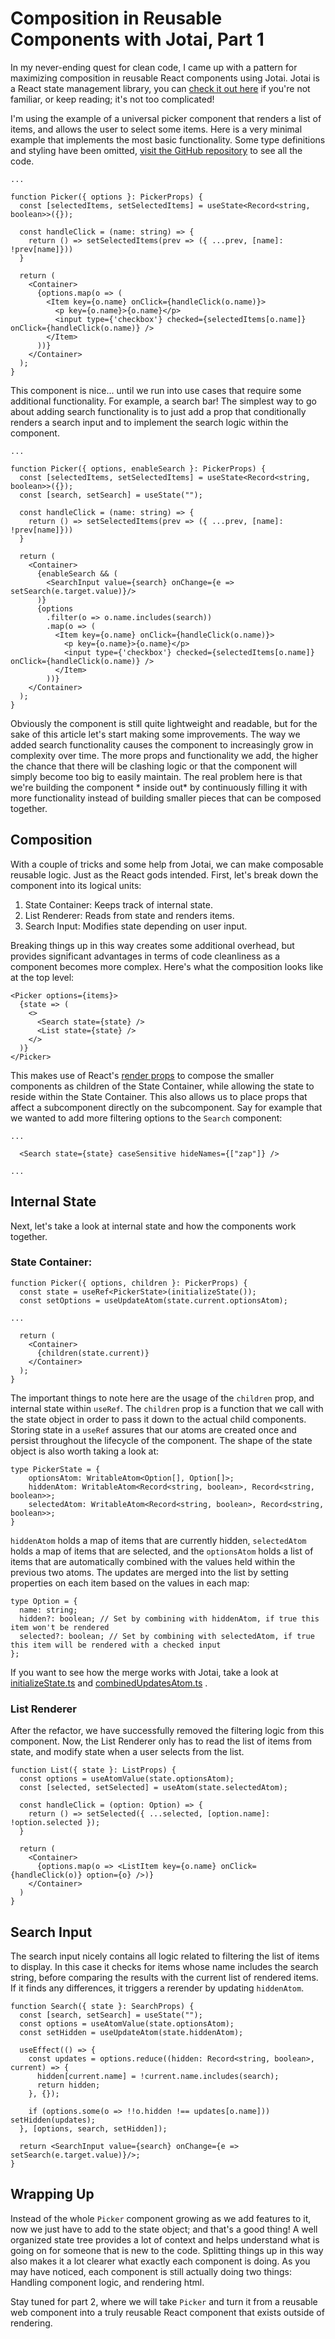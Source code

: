 # Composition in Reusable Components with Jotai, Part 1

In my never-ending quest for clean code, I came up with a pattern for maximizing composition in reusable React
components using Jotai. Jotai is a React state management library, you can [check it out here](https://jotai.org/) if
you're not familiar, or keep reading; it's not too complicated!

I'm using the example of a universal picker component that renders a list of items, and allows the user to select some
items. Here is a very minimal example that implements the most basic functionality. Some type definitions and styling
have been omitted, [visit the GitHub repository](https://github.com/nathan-folsom/jotai-composition)
to see all the code.

    ...

    function Picker({ options }: PickerProps) {
      const [selectedItems, setSelectedItems] = useState<Record<string, boolean>>({});

      const handleClick = (name: string) => {
        return () => setSelectedItems(prev => ({ ...prev, [name]: !prev[name]}))
      }

      return (
        <Container>
          {options.map(o => (
            <Item key={o.name} onClick={handleClick(o.name)}>
              <p key={o.name}>{o.name}</p>
              <input type={'checkbox'} checked={selectedItems[o.name]} onClick={handleClick(o.name)} />
            </Item>
          ))}
        </Container>
      );
    }

This component is nice... until we run into use cases that require some additional functionality. For example, a search
bar! The simplest way to go about adding search functionality is to just add a prop that conditionally renders a search
input and to implement the search logic within the component.

    ...

    function Picker({ options, enableSearch }: PickerProps) {
      const [selectedItems, setSelectedItems] = useState<Record<string, boolean>>({});
      const [search, setSearch] = useState("");

      const handleClick = (name: string) => {
        return () => setSelectedItems(prev => ({ ...prev, [name]: !prev[name]}))
      }

      return (
        <Container>
          {enableSearch && (
            <SearchInput value={search} onChange={e => setSearch(e.target.value)}/>
          )}
          {options
            .filter(o => o.name.includes(search))
            .map(o => (
              <Item key={o.name} onClick={handleClick(o.name)}>
                <p key={o.name}>{o.name}</p>
                <input type={'checkbox'} checked={selectedItems[o.name]} onClick={handleClick(o.name)} />
              </Item>
            ))}
        </Container>
      );
    }

Obviously the component is still quite lightweight and readable, but for the sake of this article let's start making
some improvements. The way we added search functionality causes the component to increasingly grow in complexity over
time. The more props and functionality we add, the higher the chance that there will be clashing logic or that the
component will simply become too big to easily maintain. The real problem here is that we're building the component *
inside out* by continuously filling it with more functionality instead of building smaller pieces that can be composed
together.

## Composition

With a couple of tricks and some help from Jotai, we can make composable reusable logic. Just as the React gods
intended. First, let's break down the component into its logical units:

1. State Container: Keeps track of internal state.
2. List Renderer: Reads from state and renders items.
3. Search Input: Modifies state depending on user input.

Breaking things up in this way creates some additional overhead, but provides significant advantages in terms of code
cleanliness as a component becomes more complex. Here's what the composition looks like at the top level:

    <Picker options={items}>
      {state => (
        <>
          <Search state={state} />
          <List state={state} />
        </>
      )}
    </Picker>

This makes use of React's [render props](https://reactjs.org/docs/render-props.html) to compose the smaller components
as children of the State Container, while allowing the state to reside within the State Container. This also allows us
to place props that affect a subcomponent directly on the subcomponent. Say for example that we wanted to add more
filtering options to the `Search` component:

    ...

      <Search state={state} caseSensitive hideNames={["zap"]} />

    ...

## Internal State

Next, let's take a look at internal state and how the components work together.

### State Container:

    function Picker({ options, children }: PickerProps) {
      const state = useRef<PickerState>(initializeState());
      const setOptions = useUpdateAtom(state.current.optionsAtom);

    ...

      return (
        <Container>
          {children(state.current)}
        </Container>
      );
    }

The important things to note here are the usage of the `children` prop, and internal state within `useRef`.
The `children` prop is a function that we call with the state object in order to pass it down to the actual child
components. Storing state in a `useRef` assures that our atoms are created once and persist throughout the lifecycle of
the component. The shape of the state object is also worth taking a look at:

    type PickerState = {
        optionsAtom: WritableAtom<Option[], Option[]>;
        hiddenAtom: WritableAtom<Record<string, boolean>, Record<string, boolean>>;
        selectedAtom: WritableAtom<Record<string, boolean>, Record<string, boolean>>;
    }

`hiddenAtom` holds a map of items that are currently hidden, `selectedAtom` holds a map of items that are selected, and
the `optionsAtom` holds a list of items that are automatically combined with the values held within the previous two
atoms. The updates are merged into the list by setting properties on each item based on the values in each map:

    type Option = {
      name: string;
      hidden?: boolean; // Set by combining with hiddenAtom, if true this item won't be rendered
      selected?: boolean; // Set by combining with selectedAtom, if true this item will be rendered with a checked input
    };

If you want to see how the merge works with Jotai, take a look
at [initializeState.ts](https://github.com/nathan-folsom/jotai-composition/blob/master/src/components/picker/after/functions/initializeState.ts)
and [combinedUpdatesAtom.ts](https://github.com/nathan-folsom/jotai-composition/blob/master/src/components/picker/after/functions/combinedUpdatesAtom.ts)
.

### List Renderer

After the refactor, we have successfully removed the filtering logic from this component. Now, the List Renderer only
has to read the list of items from state, and modify state when a user selects from the list.

    function List({ state }: ListProps) {
      const options = useAtomValue(state.optionsAtom);
      const [selected, setSelected] = useAtom(state.selectedAtom);

      const handleClick = (option: Option) => {
        return () => setSelected({ ...selected, [option.name]: !option.selected });
      }

      return (
        <Container>
          {options.map(o => <ListItem key={o.name} onClick={handleClick(o)} option={o} />)}
        </Container>
      )
    }

## Search Input

The search input nicely contains all logic related to filtering the list of items to display. In this case it checks for
items whose name includes the search string, before comparing the results with the current list of rendered items. If it
finds any differences, it triggers a rerender by updating `hiddenAtom`.

    function Search({ state }: SearchProps) {
      const [search, setSearch] = useState("");
      const options = useAtomValue(state.optionsAtom);
      const setHidden = useUpdateAtom(state.hiddenAtom);

      useEffect(() => {
        const updates = options.reduce((hidden: Record<string, boolean>, current) => {
          hidden[current.name] = !current.name.includes(search);
          return hidden;
        }, {});

        if (options.some(o => !!o.hidden !== updates[o.name])) setHidden(updates);
      }, [options, search, setHidden]);

      return <SearchInput value={search} onChange={e => setSearch(e.target.value)}/>;
    }

## Wrapping Up

Instead of the whole `Picker` component growing as we add features to it, now we just have to add to the state object;
and that's a good thing! A well organized state tree provides a lot of context and helps understand what is going on for
someone that is new to the code. Splitting things up in this way also makes it a lot clearer what exactly each component
is doing. As you may have noticed, each component is still actually doing two things: Handling component logic, and
rendering html.

Stay tuned for part 2, where we will take `Picker` and turn it from a reusable web component into a truly reusable React
component that exists outside of rendering.
